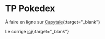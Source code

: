 # TP Pokedex

À faire en ligne sur [Capytale](https://capytale2.ac-paris.fr/web/c/4f27-1547967){:target="_blank"} 


Le corrigé [ici](https://capytale2.ac-paris.fr/web/c/0ccc-1603903){:target="_blank"} 